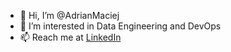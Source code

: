 - 👋 Hi, I’m @AdrianMaciej
- 👀 I’m interested in Data Engineering and DevOps
- 📫 Reach me at <a href=https://www.linkedin.com/in/adrianmaciej/>LinkedIn</a>

<!---
AdrianMaciej/AdrianMaciej is a ✨ special ✨ repository because its `README.md` (this file) appears on your GitHub profile.
You can click the Preview link to take a look at your changes.
--->
